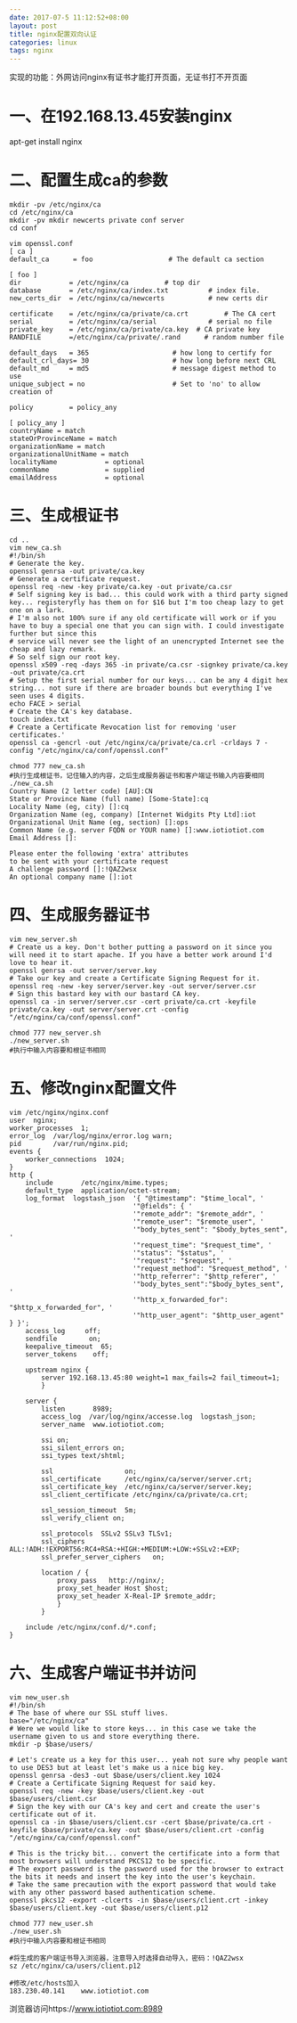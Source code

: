 ```yaml
---
date: 2017-07-5 11:12:52+08:00
layout: post
title: nginx配置双向认证
categories: linux
tags: nginx
---
```



实现的功能：外网访问nginx有证书才能打开页面，无证书打不开页面

# 一、在192.168.13.45安装nginx #

apt-get install nginx


# 二、配置生成ca的参数 #

	mkdir -pv /etc/nginx/ca
	cd /etc/nginx/ca
	mkdir -pv mkdir newcerts private conf server
	cd conf

	vim openssl.conf
	[ ca ]  
	default_ca      = foo                   # The default ca section  
	   
	[ foo ]  
	dir            = /etc/nginx/ca         # top dir  
	database       = /etc/nginx/ca/index.txt          # index file.  
	new_certs_dir  = /etc/nginx/ca/newcerts           # new certs dir  
	   
	certificate    = /etc/nginx/ca/private/ca.crt         # The CA cert  
	serial         = /etc/nginx/ca/serial             # serial no file  
	private_key    = /etc/nginx/ca/private/ca.key  # CA private key  
	RANDFILE       =/etc/nginx/ca/private/.rand      # random number file  
	   
	default_days   = 365                     # how long to certify for  
	default_crl_days= 30                     # how long before next CRL  
	default_md     = md5                     # message digest method to use  
	unique_subject = no                      # Set to 'no' to allow creation of  

	policy         = policy_any
	   
	[ policy_any ]  
	countryName = match  
	stateOrProvinceName = match  
	organizationName = match  
	organizationalUnitName = match  
	localityName            = optional  
	commonName              = supplied  
	emailAddress            = optional  


# 三、生成根证书 #

	cd ..
	vim new_ca.sh
	#!/bin/sh  
	# Generate the key.  
	openssl genrsa -out private/ca.key
	# Generate a certificate request.  
	openssl req -new -key private/ca.key -out private/ca.csr
	# Self signing key is bad... this could work with a third party signed key... registeryfly has them on for $16 but I'm too cheap lazy to get one on a lark.  
	# I'm also not 100% sure if any old certificate will work or if you have to buy a special one that you can sign with. I could investigate further but since this  
	# service will never see the light of an unencrypted Internet see the cheap and lazy remark.  
	# So self sign our root key.  
	openssl x509 -req -days 365 -in private/ca.csr -signkey private/ca.key -out private/ca.crt
	# Setup the first serial number for our keys... can be any 4 digit hex string... not sure if there are broader bounds but everything I've seen uses 4 digits.  
	echo FACE > serial
	# Create the CA's key database.  
	touch index.txt
	# Create a Certificate Revocation list for removing 'user certificates.'  
	openssl ca -gencrl -out /etc/nginx/ca/private/ca.crl -crldays 7 -config "/etc/nginx/ca/conf/openssl.conf"

	chmod 777 new_ca.sh
	#执行生成根证书，记住输入的内容，之后生成服务器证书和客户端证书输入内容要相同
	./new_ca.sh
	Country Name (2 letter code) [AU]:CN
	State or Province Name (full name) [Some-State]:cq
	Locality Name (eg, city) []:cq
	Organization Name (eg, company) [Internet Widgits Pty Ltd]:iot
	Organizational Unit Name (eg, section) []:ops
	Common Name (e.g. server FQDN or YOUR name) []:www.iotiotiot.com
	Email Address []:

	Please enter the following 'extra' attributes
	to be sent with your certificate request
	A challenge password []:!QAZ2wsx
	An optional company name []:iot


# 四、生成服务器证书 #

	vim new_server.sh
	# Create us a key. Don't bother putting a password on it since you will need it to start apache. If you have a better work around I'd love to hear it.  
	openssl genrsa -out server/server.key
	# Take our key and create a Certificate Signing Request for it.  
	openssl req -new -key server/server.key -out server/server.csr
	# Sign this bastard key with our bastard CA key.  
	openssl ca -in server/server.csr -cert private/ca.crt -keyfile private/ca.key -out server/server.crt -config "/etc/nginx/ca/conf/openssl.conf"

	chmod 777 new_server.sh
	./new_server.sh
	#执行中输入内容要和根证书相同


# 五、修改nginx配置文件 #

	vim /etc/nginx/nginx.conf
	user  nginx;
	worker_processes  1;
	error_log  /var/log/nginx/error.log warn;
	pid        /var/run/nginx.pid;
	events {
		worker_connections  1024;
	}
	http {
		include       /etc/nginx/mime.types;
		default_type  application/octet-stream;
		log_format  logstash_json  '{ "@timestamp": "$time_local", '
								   '"@fields": { '
								   '"remote_addr": "$remote_addr", '
								   '"remote_user": "$remote_user", '
								   '"body_bytes_sent": "$body_bytes_sent", '
								   '"request_time": "$request_time", '
								   '"status": "$status", '
								   '"request": "$request", '
								   '"request_method": "$request_method", '
								   '"http_referrer": "$http_referer", '
								   '"body_bytes_sent":"$body_bytes_sent", '
								   '"http_x_forwarded_for": "$http_x_forwarded_for", '
								   '"http_user_agent": "$http_user_agent" } }';
		access_log     off;
		sendfile        on;
		keepalive_timeout  65;
		server_tokens    off;

		upstream nginx {
			server 192.168.13.45:80 weight=1 max_fails=2 fail_timeout=1;
			}

		server {
			listen       8989;
			access_log  /var/log/nginx/accesse.log  logstash_json;
			server_name  www.iotiotiot.com;

			ssi on;
			ssi_silent_errors on;
			ssi_types text/shtml;  
	  
			ssl                  on;  
			ssl_certificate      /etc/nginx/ca/server/server.crt;  
			ssl_certificate_key  /etc/nginx/ca/server/server.key;  
			ssl_client_certificate /etc/nginx/ca/private/ca.crt;  
	  
			ssl_session_timeout  5m;  
			ssl_verify_client on;
	  
			ssl_protocols  SSLv2 SSLv3 TLSv1;  
			ssl_ciphers ALL:!ADH:!EXPORT56:RC4+RSA:+HIGH:+MEDIUM:+LOW:+SSLv2:+EXP;  
			ssl_prefer_server_ciphers   on;

			location / {
				proxy_pass   http://nginx/;
				proxy_set_header Host $host;
				proxy_set_header X-Real-IP $remote_addr;
				}
			}

		include /etc/nginx/conf.d/*.conf;
	}


# 六、生成客户端证书并访问 #

	vim new_user.sh
	#!/bin/sh  
	# The base of where our SSL stuff lives.  
	base="/etc/nginx/ca"
	# Were we would like to store keys... in this case we take the username given to us and store everything there.  
	mkdir -p $base/users/  
	  
	# Let's create us a key for this user... yeah not sure why people want to use DES3 but at least let's make us a nice big key.  
	openssl genrsa -des3 -out $base/users/client.key 1024  
	# Create a Certificate Signing Request for said key.  
	openssl req -new -key $base/users/client.key -out $base/users/client.csr  
	# Sign the key with our CA's key and cert and create the user's certificate out of it.  
	openssl ca -in $base/users/client.csr -cert $base/private/ca.crt -keyfile $base/private/ca.key -out $base/users/client.crt -config "/etc/nginx/ca/conf/openssl.conf"
	  
	# This is the tricky bit... convert the certificate into a form that most browsers will understand PKCS12 to be specific.  
	# The export password is the password used for the browser to extract the bits it needs and insert the key into the user's keychain.  
	# Take the same precaution with the export password that would take with any other password based authentication scheme.  
	openssl pkcs12 -export -clcerts -in $base/users/client.crt -inkey $base/users/client.key -out $base/users/client.p12

	chmod 777 new_user.sh
	./new_user.sh
	#执行中输入内容要和根证书相同

	#将生成的客户端证书导入浏览器，注意导入时选择自动导入，密码：!QAZ2wsx
	sz /etc/nginx/ca/users/client.p12

	#修改/etc/hosts加入
	183.230.40.141    www.iotiotiot.com

浏览器访问https://www.iotiotiot.com:8989
